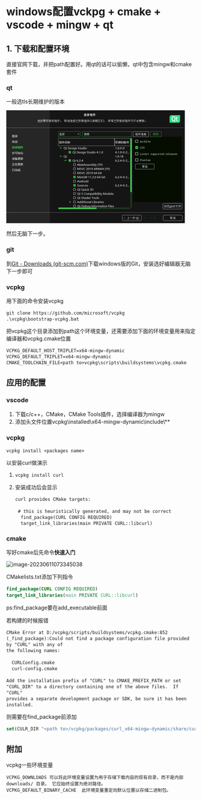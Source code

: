 # windows配置vckpg + cmake + vscode + mingw + qt

## 1. 下载和配置环境

直接官网下载，并把path配置好。用qt的话可以偷懒，qt中包含mingw和cmake套件

### qt

一般选tls长期维护的版本

<img src="assets/image-20230611070923365.png" alt="image-20230611070923365" style="zoom:50%;" />

然后无脑下一步。

### git

到[Git - Downloads (git-scm.com)](https://git-scm.com/downloads)下载windows版的Git，安装选好编辑器无脑下一步即可

### vcpkg

用下面的命令安装vcpkg

```shell
git clone https://github.com/microsoft/vcpkg
.\vcpkg\bootstrap-vcpkg.bat
```

把vcpkg这个目录添加到path这个环境变量，还需要添加下面的环境变量用来指定编译器和vcpkg.cmake位置

````
VCPKG_DEFAULT_HOST_TRIPLET=x64-mingw-dynamic
VCPKG_DEFAULT_TRIPLET=x64-mingw-dynamic
CMAKE_TOOLCHAIN_FILE<path to>vcpkg\scripts\buildsystems\vcpkg.cmake
````

## 应用的配置

### vscode

1. 下载c/c++，CMake，CMake Tools插件，选择编译器为mingw
2. 添加头文件位置<path to>vcpkg\installed\x64-mingw-dynamic\include\\*\*

### vcpkg

```shell
vcpkg install <packages name>
```

以安装curl做演示

1. ```shell
   vcpkg install curl
   ```

2. 安装成功后会显示

   ```
   curl provides CMake targets:
   
   	# this is heuristically generated, and may not be correct
   	 find_package(CURL CONFIG REQUIRED)
   	 target_link_libraries(main PRIVATE CURL::libcurl)
   ```

### cmake

写好cmake后先命令**快速入门**

![image-20230611073345038](assets/image-20230611073345038.png)

CMakelists.txt添加下列指令

```cmake
find_package(CURL CONFIG REQUIRED)
target_link_libraries(main PRIVATE CURL::libcurl)
```

ps:find_package要在add_executable前面

若构建的时候报错

```shell
CMake Error at D:/vcpkg/scripts/buildsystems/vcpkg.cmake:852 (_find_package):Could not find a package configuration file provided by "CURL" with any of
the following names:

  CURLConfig.cmake
  curl-config.cmake

Add the installation prefix of "CURL" to CMAKE_PREFIX_PATH or set
"CURL_DIR" to a directory containing one of the above files.  If "CURL"
provides a separate development package or SDK, be sure it has been
installed.
```

则需要在find_package前添加

```cmake
set(CULR_DIR "<path to>/vcpkg/packages/curl_x64-mingw-dynamic/share/curl")
```



## 附加

vcpkg一些环境变量

```
VCPKG_DOWNLOADS	可以将此环境变量设置为用于存储下载内容的现有目录，而不是内部 downloads/ 目录。 它应始终设置为绝对路径。
VCPKG_DEFAULT_BINARY_CACHE	此环境变量重定向默认位置以存储二进制包。
```

